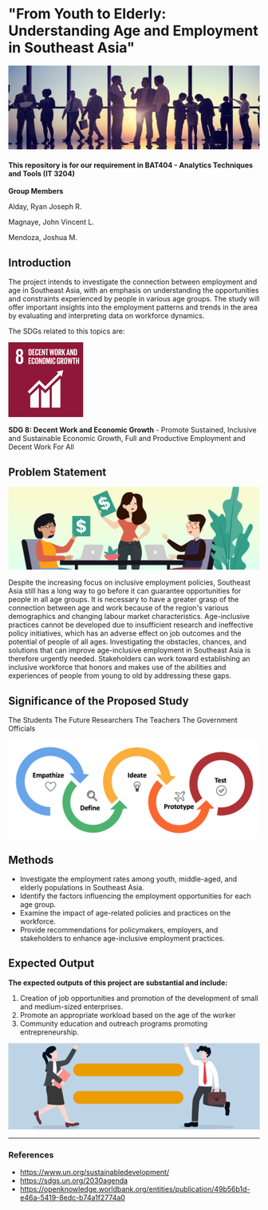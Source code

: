    # "From Youth to Elderly: Understanding Age and Employment in Southeast Asia"
![Banner](https://github.com/JanBii/ATT-FINAL_PROJECT_ALDAY-MAGNAYE-MENDOZA/blob/main/Banner.jpg)
#### This repository is for our requirement in BAT404 - Analytics Techniques and Tools (IT 3204)
**Group Members**

Alday, Ryan Joseph R.

Magnaye, John Vincent L.

Mendoza, Joshua M.

## Introduction
  The project intends to investigate the connection between employment and age in Southeast Asia, with an emphasis on understanding the opportunities and constraints experienced by people in various age groups. The study will offer important insights into the employment patterns and trends in the area by evaluating and interpreting data on workforce dynamics.
  
  The SDGs related to this topics are:
  
![sdg 8](https://github.com/JanBii/ATT-FINAL_PROJECT_ALDAY-MAGNAYE-MENDOZA/blob/main/sdg%208.png)
  
  **SDG 8: Decent Work and Economic Growth** - Promote Sustained, Inclusive and Sustainable Economic Growth, Full and Productive Employment and Decent Work For All
## Problem Statement
![business](https://github.com/JanBii/ATT-FINAL_PROJECT_ALDAY-MAGNAYE-MENDOZA/blob/main/business.png)

  Despite the increasing focus on inclusive employment policies, Southeast Asia still has a long way to go before it can guarantee opportunities for people in all age groups. It is necessary to have a greater grasp of the connection between age and work because of the region's various demographics and changing labour market characteristics. Age-inclusive practices cannot be developed due to insufficient research and ineffective policy initiatives, which has an adverse effect on job outcomes and the potential of people of all ages. Investigating the obstacles, chances, and solutions that can improve age-inclusive employment in Southeast Asia is therefore urgently needed. Stakeholders can work toward establishing an inclusive workforce that honors and makes use of the abilities and experiences of people from young to old by addressing these gaps.
  
## Significance of the Proposed Study
  The Students
  The Future Researchers
  The Teachers
  The Government Officials
  
![process](https://github.com/JanBii/ATT-FINAL_PROJECT_ALDAY-MAGNAYE-MENDOZA/blob/main/process.png)  
## Methods

* Investigate the employment rates among youth, middle-aged, and elderly populations in Southeast Asia.
* Identify the factors influencing the employment opportunities for each age group.
* Examine the impact of age-related policies and practices on the workforce.
* Provide recommendations for policymakers, employers, and stakeholders to enhance age-inclusive employment practices.

## Expected Output

**The expected outputs of this project are substantial and include:**

1. Creation of job opportunities and promotion of the development of small and medium-sized enterprises.
2. Promote an appropriate workload based on the age of the worker
3. Community education and outreach programs promoting entrepreneurship.

![equality](https://github.com/JanBii/ATT-FINAL_PROJECT_ALDAY-MAGNAYE-MENDOZA/blob/main/equality.jpg)

<hr>

### References

* https://www.un.org/sustainabledevelopment/
* https://sdgs.un.org/2030agenda
* https://openknowledge.worldbank.org/entities/publication/49b56b1d-e46a-5419-8edc-b74a1f2774a0
